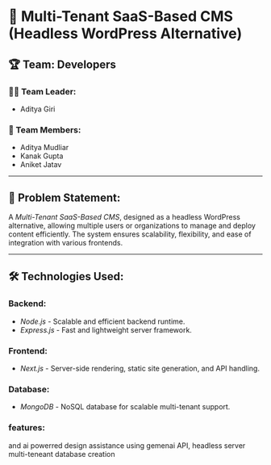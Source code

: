 # 🚀 Multi-Tenant SaaS-Based CMS (Headless WordPress Alternative)

## 🏆 Team: Developers

### 👨‍💻 Team Leader:
- Aditya Giri

### 👥 Team Members:
- Aditya Mudliar
- Kanak Gupta
- Aniket Jatav

---

## 📌 Problem Statement:
A *Multi-Tenant SaaS-Based CMS*, designed as a headless WordPress alternative, allowing multiple users or organizations to manage and deploy content efficiently. The system ensures scalability, flexibility, and ease of integration with various frontends.

---

## 🛠 Technologies Used:

### Backend:
- *Node.js* - Scalable and efficient backend runtime.
- *Express.js* - Fast and lightweight server framework.

### Frontend:
- *Next.js* - Server-side rendering, static site generation, and API handling.

### Database:
- *MongoDB* - NoSQL database for scalable multi-tenant support.

### features:
 and ai powerred design assistance using gemenai API,
headless server
multi-teneant database creation


